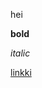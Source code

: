 hei

**bold**

*italic*

[linkki](https://github.com/MiraMajuri/test/blob/master/dokumentointi/kaytto-ohje.md)
